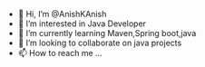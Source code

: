 - 👋 Hi, I’m @AnishKAnish
- 👀 I’m interested in Java Developer
- 🌱 I’m currently learning Maven,Spring boot,java
- 💞️ I’m looking to collaborate on java projects
- 📫 How to reach me ...

<!---
AnishKAnish/AnishKAnish is a ✨ special ✨ repository because its `README.md` (this file) appears on your GitHub profile.
You can click the Preview link to take a look at your changes.
--->
